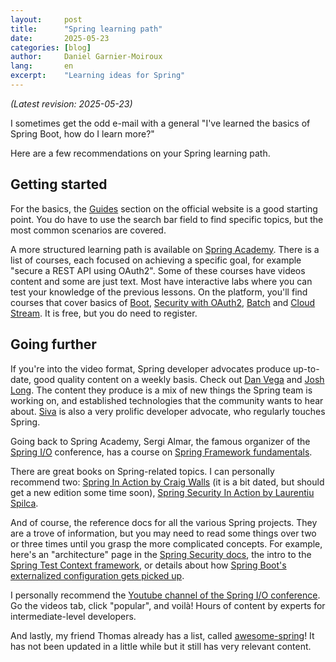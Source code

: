 ```yaml
---
layout:     post
title:      "Spring learning path"
date:       2025-05-23
categories: [blog]
author:     Daniel Garnier-Moiroux
lang:       en
excerpt:    "Learning ideas for Spring"
---
```


_(Latest revision: 2025-05-23)_

I sometimes get the odd e-mail with a general "I've learned the basics of Spring Boot, how do I learn more?"

Here are a few recommendations on your Spring learning path.


## Getting started

For the basics, the [Guides](https://spring.io/guides) section on the official website is a good starting point.
You do have to use the search bar field to find specific topics, but the most common scenarios are covered.

A more structured learning path is available on [Spring Academy](https://spring.academy/).
There is a list of courses, each focused on achieving a specific goal, for example "secure a REST API using
OAuth2".
Some of these courses have videos content and some are just text.
Most have interactive labs where you can test your knowledge of the previous lessons.
On the platform, you'll find courses that cover basics of [Boot](https://spring.academy/courses/building-a-rest-api-with-spring-boot), [Security with OAuth2](https://spring.academy/courses/spring-academy-secure-rest-api-oauth2), [Batch](https://spring.academy/courses/building-a-batch-application-with-spring-batch) and [Cloud Stream](https://spring.academy/courses/spring-cloud-stream).
It is free, but you do need to register.


## Going further

If you're into the video format, Spring developer advocates produce up-to-date, good quality content on a weekly basis.
Check out [Dan Vega](https://www.youtube.com/@DanVega) and [Josh Long](https://www.youtube.com/@coffeesoftware).
The content they produce is a mix of new things the Spring team is working on, and established technologies that the community wants to hear about.
[Siva](https://www.sivalabs.in/) is also a very prolific developer advocate, who regularly touches Spring.

Going back to Spring Academy, Sergi Almar, the famous organizer of the [Spring I/O](https://springio.net) conference, has a course on [Spring Framework fundamentals](https://spring.academy/courses/spring-framework-essentials).

There are great books on Spring-related topics.
I can personally recommend two: [Spring In Action by Craig Walls](https://www.manning.com/books/spring-in-action-sixth-edition) (it is a bit dated, but should get a new edition some time soon), [Spring Security In Action by Laurentiu Spilca](https://www.manning.com/books/spring-security-in-action-second-edition).

And of course, the reference docs for all the various Spring projects. They are a trove of information, but you may need to read some things over two or three times until you grasp the more complicated concepts.
For example, here's an "architecture" page in the [Spring Security docs](https://docs.spring.io/spring-security/reference/servlet/authentication/architecture.html), the intro to the [Spring Test Context framework](https://docs.spring.io/spring-framework/reference/testing/testcontext-framework.html), or details about how [Spring Boot's externalized configuration gets picked up](https://docs.spring.io/spring-boot/reference/features/external-config.html).

I personally recommend the [Youtube channel of the Spring I/O conference](https://www.youtube.com/@SpringIOConference). Go the videos tab, click "popular", and voilà! Hours of content by experts for intermediate-level developers.

And lastly, my friend Thomas already has a list, called [awesome-spring](https://github.com/ThomasVitale/awesome-spring)! It has not been updated in a little while but it still has very relevant content.
